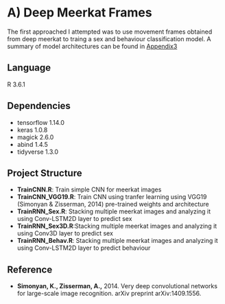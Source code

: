 # A) Deep Meerkat Frames
The first approached I attempted was to use movement frames obtained from deep meerkat to traing a sex and behaviour classification model. A summary of model architectures can be found in [Appendix3](https://github.com/alexhang212/SparrowVis_Code/blob/master/Writeup/Jupyters/Supplementary3.ipynb)


## Language
R 3.6.1

## Dependencies
- tensorflow 1.14.0
- keras 1.0.8
- magick 2.6.0
- abind 1.4.5
- tidyverse 1.3.0

## Project Structure
- **TrainCNN.R**: Train simple CNN for meerkat images
- **TrainCNN_VGG19.R**: Train CNN using tranfer learning using VGG19 (Simonyan & Zisserman, 2014) pre-trained weights and architecture
- **TrainRNN_Sex.R**: Stacking multiple meerkat images and analyzing it using Conv-LSTM2D layer to predict sex
- **TrainRNN_Sex3D.R**:Stacking multiple meerkat images and analyzing it using Conv3D layer to predict sex
- **TrainRNN_Behav.R**: Stacking multiple meerkat images and analyzing it using Conv-LSTM2D layer to predict behaviour


## Reference
- **Simonyan, K., Zisserman, A.,** 2014. Very deep convolutional networks for large-scale image recognition. arXiv preprint arXiv:1409.1556.